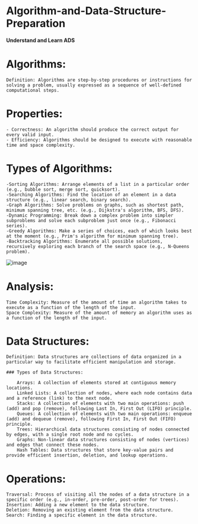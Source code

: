 # Algorithm-and-Data-Structure-Preparation
#### Understand and Learn ADS

# Algorithms:
    Definition: Algorithms are step-by-step procedures or instructions for solving a problem, usually expressed as a sequence of well-defined computational steps.

# Properties:
    - Correctness: An algorithm should produce the correct output for every valid input.
    - Efficiency: Algorithms should be designed to execute with reasonable time and space complexity.

# Types of Algorithms:
    -Sorting Algorithms: Arrange elements of a list in a particular order (e.g., bubble sort, merge sort, quicksort).
    -Searching Algorithms: Find the location of an element in a data structure (e.g., linear search, binary search).
    -Graph Algorithms: Solve problems on graphs, such as shortest path, minimum spanning tree, etc. (e.g., Dijkstra's algorithm, BFS, DFS).
    -Dynamic Programming: Break down a complex problem into simpler subproblems and solve each subproblem just once (e.g., Fibonacci series).
    -Greedy Algorithms: Make a series of choices, each of which looks best at the moment (e.g., Prim's algorithm for minimum spanning tree).
    -Backtracking Algorithms: Enumerate all possible solutions, recursively exploring each branch of the search space (e.g., N-Queens problem).
![image](https://github.com/Kiranwaghmare123/Algorithm-and-Data-Structure-Preparation/assets/72081819/7349caf5-003d-44e6-a20e-04d87a8ad639)

# Analysis:
    Time Complexity: Measure of the amount of time an algorithm takes to execute as a function of the length of the input.
    Space Complexity: Measure of the amount of memory an algorithm uses as a function of the length of the input.

# Data Structures:
    Definition: Data structures are collections of data organized in a particular way to facilitate efficient manipulation and storage.
    
    ### Types of Data Structures:
    
        Arrays: A collection of elements stored at contiguous memory locations.
        Linked Lists: A collection of nodes, where each node contains data and a reference (link) to the next node.
        Stacks: A collection of elements with two main operations: push (add) and pop (remove), following Last In, First Out (LIFO) principle.
        Queues: A collection of elements with two main operations: enqueue (add) and dequeue (remove), following First In, First Out (FIFO) principle.
        Trees: Hierarchical data structures consisting of nodes connected by edges, with a single root node and no cycles.
        Graphs: Non-linear data structures consisting of nodes (vertices) and edges that connect these nodes.
        Hash Tables: Data structures that store key-value pairs and provide efficient insertion, deletion, and lookup operations.

# Operations:
    Traversal: Process of visiting all the nodes of a data structure in a specific order (e.g., in-order, pre-order, post-order for trees).
    Insertion: Adding a new element to the data structure.
    Deletion: Removing an existing element from the data structure.
    Search: Finding a specific element in the data structure.
